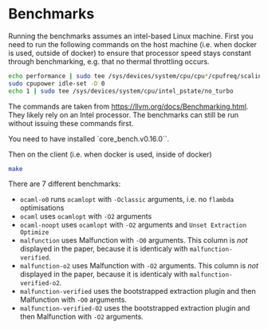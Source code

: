 # Benchmarks

Running the benchmarks assumes an intel-based Linux machine.
First you need to run the following commands on the host machine (i.e. when docker is used, outside of docker) to ensure that processor speed stays constant through benchmarking, e.g. that no thermal throttling occurs.

```bash
echo performance | sudo tee /sys/devices/system/cpu/cpu*/cpufreq/scaling_governor
sudo cpupower idle-set -D 0
echo 1 | sudo tee /sys/devices/system/cpu/intel_pstate/no_turbo
```

The commands are taken from https://llvm.org/docs/Benchmarking.html. They likely rely on an Intel processor.
The benchmarks can still be run without issuing these commands first.

You need to have installed `core_bench.v0.16.0``.

Then on the client (i.e. when docker is used, inside of docker)

```bash
make
```

There are 7 different benchmarks:
- `ocaml-o0` runs `ocamlopt` with `-Oclassic` arguments, i.e. no `flambda` optimisations
- `ocaml` uses `ocamlopt` with `-O2` arguments
- `ocaml-noopt` uses `ocamlopt` with `-O2` arguments and `Unset Extraction Optimize`
- `malfunction` uses Malfunction with `-O0` arguments. This column is *not* displayed in the paper, because it is identicaly with `malfunction-verified`.
- `malfunction-o2` uses Malfunction with `-O2` arguments. This column is *not* displayed in the paper, because it is identicaly with `malfunction-verified-o2`.
- `malfunction-verified` uses the bootstrapped extraction plugin and then Malfunction with `-O0` arguments.
- `malfunction-verified-O2` uses the bootstrapped extraction plugin and then Malfunction with `-O2` arguments.
